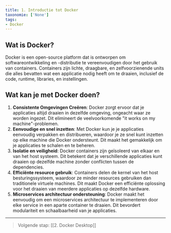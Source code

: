 ```yaml
---
title: 1. Introductie tot Docker
taxonomie: ['None']
tags:
- Docker
---
```


## Wat is Docker?
Docker is een open-source platform dat is ontworpen om softwareontwikkeling en -distributie te vereenvoudigen door het gebruik van containers. Containers zijn lichte, draagbare, en zelfvoorzienende units die alles bevatten wat een applicatie nodig heeft om te draaien, inclusief de code, runtime, libraries, en instellingen.

## Wat kan je met Docker doen?
1. **Consistente Omgevingen Creëren**: Docker zorgt ervoor dat je applicaties altijd draaien in dezelfde omgeving, ongeacht waar ze worden ingezet. Dit elimineert de veelvoorkomende "it works on my machine"-problemen.
2. **Eenvoudige en snel inzetten**: Met Docker kun je je applicaties eenvoudig verpakken en distribueren, waardoor je ze snel kunt inzetten op elke machine die Docker ondersteunt. Dit maakt het gemakkelijk om je applicaties te schalen en te beheren.
3. **Isolatie en veiligheid**: Docker containers zijn geïsoleerd van elkaar en van het host systeem. Dit betekent dat je verschillende applicaties kunt draaien op dezelfde machine zonder conflicten tussen de dependencies.
4. **Efficiënte resource gebruik**: Containers delen de kernel van het host besturingssysteem, waardoor ze minder resources gebruiken dan traditionele virtuele machines. Dit maakt Docker een efficiënte oplossing voor het draaien van meerdere applicaties op dezelfde hardware.
5. **Microservices architectuur ondersteuning**: Docker maakt het eenvoudig om een microservices architectuur te implementeren door elke service in een aparte container te draaien. Dit bevordert modulariteit en schaalbaarheid van je applicaties.

---
> Volgende stap: [[2. Docker Desktop]]